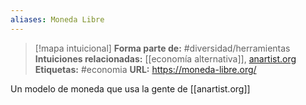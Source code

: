 ```yaml
---
aliases: Moneda Libre
--- 
```

> [!mapa intuicional]
> **Forma parte de:** #diversidad/herramientas 
> **Intuiciones relacionadas:** [[economía alternativa]], [anartist.org](anartist.org.md)
> **Etiquetas:** #economia
> **URL:** https://moneda-libre.org/



Un modelo de moneda que usa la gente de [[anartist.org]]
